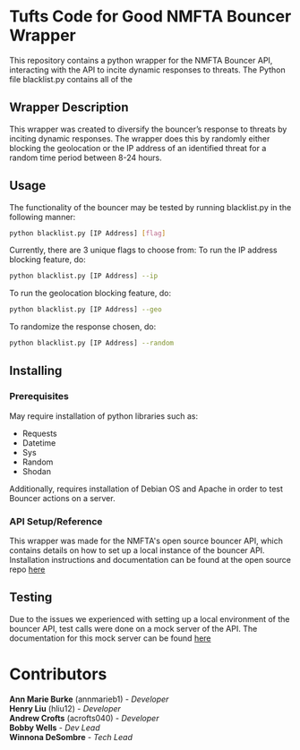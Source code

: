 # Tufts Code for Good NMFTA Bouncer Wrapper
This repository contains a python wrapper for the NMFTA Bouncer API, interacting with the API to incite dynamic responses to threats. The Python file blacklist.py contains all of the 

 ## Wrapper Description
This wrapper was created to diversify the bouncer’s response to threats by inciting dynamic responses. The wrapper does this by randomly either blocking the geolocation or the IP address of an identified threat for a random time period between 8-24 hours.

## Usage
The functionality of the bouncer may be tested by running blacklist.py in the following manner:

```bash
python blacklist.py [IP Address] [flag]
```

Currently, there are 3 unique flags to choose from:
To run the IP address blocking feature, do:
```bash
python blacklist.py [IP Address] --ip
```
To run the geolocation blocking feature, do:
```bash
python blacklist.py [IP Address] --geo
```
To randomize the response chosen, do: 
```bash
python blacklist.py [IP Address] --random
```


## **Installing**

### **Prerequisites**
May require installation of python libraries such as:  
* Requests
* Datetime
* Sys
* Random
* Shodan  

Additionally, requires installation of Debian OS and Apache in order to test Bouncer actions on a server.

### **API Setup/Reference**
This wrapper was made for the NMFTA's open source bouncer API, which contains details on how to set up a
local instance of the bouncer API. Installation instructions and documentation can be found at the open 
source repo [here](https://github.com/nmfta-repo/nmfta-bouncer)

## **Testing**

Due to the issues we experienced with setting up a local environment of the bouncer API, test calls were 
done on a mock server of the API. The documentation for this mock server can be found [here](https://nmftabouncer.docs.apiary.io/#)


# **Contributors**
**Ann Marie Burke** (annmarieb1) - *Developer*   
**Henry Liu** (hliu12) - *Developer*  
**Andrew Crofts** (acrofts040) - *Developer*  
**Bobby Wells** - *Dev Lead*  
**Winnona DeSombre** - *Tech Lead*  
